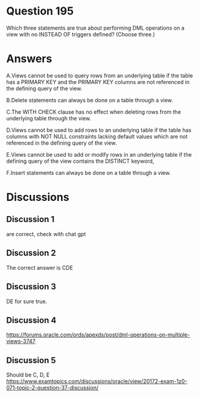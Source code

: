 # Question 195
Which three statements are true about performing DML operations on a view with no INSTEAD OF triggers defined? (Choose three.)

# Answers
A.Views cannot be used to query rows from an underlying table if the table has a PRIMARY KEY and the PRIMARY KEY columns are not referenced in the defining query of the view.

B.Delete statements can always be done on a table through a view.

C.The WITH CHECK clause has no effect when deleting rows from the underlying table through the view.

D.Views cannot be used to add rows to an underlying table if the table has columns with NOT NULL constraints lacking default values which are not referenced in the defining query of the view.

E.Views cannot be used to add or modify rows in an underlying table if the defining query of the view contains the DISTINCT keyword,

F.Insert statements can always be done on a table through a view.

# Discussions
## Discussion 1
are correct, check with chat gpt

## Discussion 2
The correct answer is CDE

## Discussion 3
DE for sure true.

## Discussion 4
https://forums.oracle.com/ords/apexds/post/dml-operations-on-multiple-views-3747

## Discussion 5
Should be C, D, E
https://www.examtopics.com/discussions/oracle/view/20172-exam-1z0-071-topic-2-question-37-discussion/

